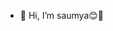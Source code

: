- 👋 Hi, I’m saumya😊🎀
<!---
saumyamishra1211/saumyamishra1211 is a ✨ special ✨ repository because its `README.md` (this file) appears on your GitHub profile.
You can click the Preview link to take a look at your changes.
--->
